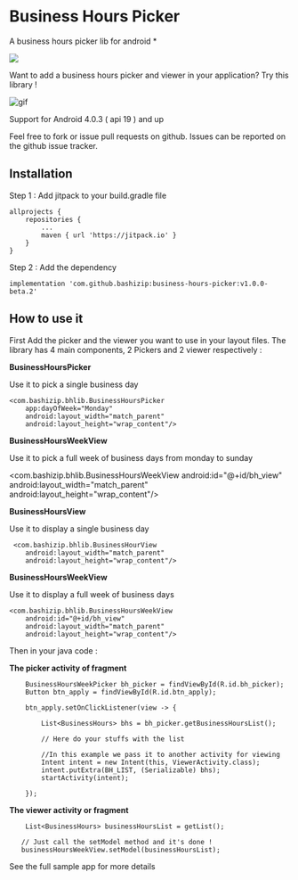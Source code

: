 # Business Hours Picker
A business hours picker lib for android *

[![](https://jitpack.io/v/bashizip/business-hours-picker.svg)](https://jitpack.io/#bashizip/business-hours-picker)

Want to add a business hours picker and viewer in your application? Try this library ! 

![gif](https://github.com/bashizip/business-hours-picker/blob/master/captures/ezgif.com-resize.gif?raw=true)


Support for Android 4.0.3 ( api 19 ) and up

Feel free to fork or issue pull requests on github. Issues can be reported on the github issue tracker.

## Installation 

Step 1 : Add jitpack to your build.gradle file

	allprojects {
		repositories {
			...
			maven { url 'https://jitpack.io' }
		}
	}
  
  Step 2 : Add the dependency
  
    implementation 'com.github.bashizip:business-hours-picker:v1.0.0-beta.2'
   
  ## How to use it 
  
   
First  Add the picker and the viewer you want to use in your layout files. The library has 4 main components,
2 Pickers and 2 viewer respectively :

**BusinessHoursPicker**

 Use it to pick a single business day

    <com.bashizip.bhlib.BusinessHoursPicker
        app:dayOfWeek="Monday"
        android:layout_width="match_parent"
        android:layout_height="wrap_content"/>
        
  **BusinessHoursWeekView**
  
  Use it to pick a full week of business days from monday to sunday
  
   <com.bashizip.bhlib.BusinessHoursWeekView
        android:id="@+id/bh_view"
        android:layout_width="match_parent"
        android:layout_height="wrap_content"/>
        
   **BusinessHoursView**
    
   Use it to display a single business day
    
     <com.bashizip.bhlib.BusinessHourView
        android:layout_width="match_parent"
        android:layout_height="wrap_content"/>
        
   **BusinessHoursWeekView**
     
   Use it to display a full week of business days 
    
    <com.bashizip.bhlib.BusinessHoursWeekView
        android:id="@+id/bh_view"
        android:layout_width="match_parent"
        android:layout_height="wrap_content"/>
        
  Then in your java code :
  
  **The picker activity of fragment**
  
        BusinessHoursWeekPicker bh_picker = findViewById(R.id.bh_picker);
        Button btn_apply = findViewById(R.id.btn_apply);

        btn_apply.setOnClickListener(view -> {

            List<BusinessHours> bhs = bh_picker.getBusinessHoursList();
            
            // Here do your stuffs with the list
            
            //In this example we pass it to another activity for viewing
            Intent intent = new Intent(this, ViewerActivity.class);
            intent.putExtra(BH_LIST, (Serializable) bhs);
            startActivity(intent);

        });
        
   **The viewer activity or fragment**
   
   
        List<BusinessHours> businessHoursList = getList();
       
       // Just call the setModel method and it's done !
       businessHoursWeekView.setModel(businessHoursList);
       
    
   See the full sample app for more details
       

  

   
  
  
  
  
  

